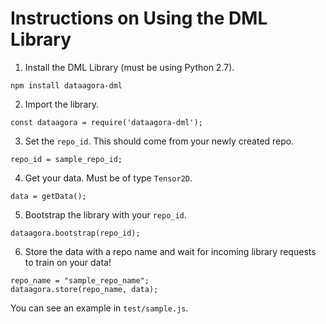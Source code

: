 # Instructions on Using the DML Library

1. Install the DML Library (must be using Python 2.7).
```
npm install dataagora-dml
```

2. Import the library.
```
const dataagora = require('dataagora-dml');
```

3. Set the `repo_id`. This should come from your newly created repo.
```
repo_id = sample_repo_id;
```

4. Get your data. Must be of type `Tensor2D`.
```
data = getData();
```

5. Bootstrap the library with your `repo_id`.
```
dataagora.bootstrap(repo_id);
```

6. Store the data with a repo name and wait for incoming library requests to train on your data!
```
repo_name = "sample_repo_name";
dataagora.store(repo_name, data);
```

You can see an example in `test/sample.js`.
